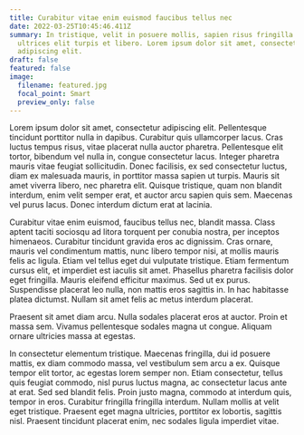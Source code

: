 ```yaml
---
title: Curabitur vitae enim euismod faucibus tellus nec
date: 2022-03-25T10:45:46.411Z
summary: In tristique, velit in posuere mollis, sapien risus fringilla odio, id
  ultrices elit turpis et libero. Lorem ipsum dolor sit amet, consectetur
  adipiscing elit.
draft: false
featured: false
image:
  filename: featured.jpg
  focal_point: Smart
  preview_only: false
---
```

Lorem ipsum dolor sit amet, consectetur adipiscing elit. Pellentesque tincidunt porttitor nulla in dapibus. Curabitur quis ullamcorper lacus. Cras luctus tempus risus, vitae placerat nulla auctor pharetra. Pellentesque elit tortor, bibendum vel nulla in, congue consectetur lacus. Integer pharetra mauris vitae feugiat sollicitudin. Donec facilisis, ex sed consectetur luctus, diam ex malesuada mauris, in porttitor massa sapien ut turpis. Mauris sit amet viverra libero, nec pharetra elit. Quisque tristique, quam non blandit interdum, enim velit semper erat, et auctor arcu sapien quis sem. Maecenas vel purus lacus. Donec interdum dictum erat at lacinia.

Curabitur vitae enim euismod, faucibus tellus nec, blandit massa. Class aptent taciti sociosqu ad litora torquent per conubia nostra, per inceptos himenaeos. Curabitur tincidunt gravida eros ac dignissim. Cras ornare, mauris vel condimentum mattis, nunc libero tempor nisi, at mollis mauris felis ac ligula. Etiam vel tellus eget dui vulputate tristique. Etiam fermentum cursus elit, et imperdiet est iaculis sit amet. Phasellus pharetra facilisis dolor eget fringilla. Mauris eleifend efficitur maximus. Sed ut ex purus. Suspendisse placerat leo nulla, non mattis eros sagittis in. In hac habitasse platea dictumst. Nullam sit amet felis ac metus interdum placerat.

 Praesent sit amet diam arcu. Nulla sodales placerat eros at auctor. Proin et massa sem. Vivamus pellentesque sodales magna ut congue. Aliquam ornare ultricies massa at egestas.

In consectetur elementum tristique. Maecenas fringilla, dui id posuere mattis, ex diam commodo massa, vel vestibulum sem arcu a ex. Quisque tempor elit tortor, ac egestas lorem semper non. Etiam consectetur, tellus quis feugiat commodo, nisl purus luctus magna, ac consectetur lacus ante at erat. Sed sed blandit felis. Proin justo magna, commodo at interdum quis, tempor in eros. Curabitur fringilla fringilla interdum. Nullam mollis at velit eget tristique. Praesent eget magna ultricies, porttitor ex lobortis, sagittis nisl. Praesent tincidunt placerat enim, nec sodales ligula imperdiet vitae.